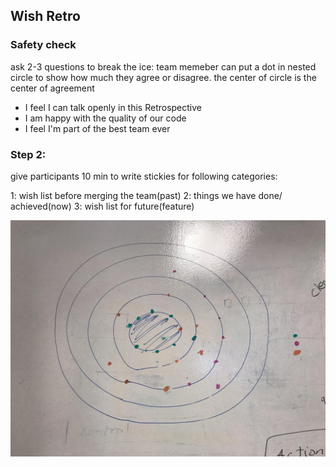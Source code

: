 ## Wish Retro


### Safety check
ask 2-3 questions to break the ice: team memeber can put a dot in nested circle to show how much they agree or disagree.
 the center of circle is the center of agreement

* I feel I can talk openly in this Retrospective
* I am happy with the quality of our code
* I feel I'm part of the best team ever


### Step 2:

give participants 10 min to write stickies for following categories:

1: wish list before merging the team(past)
2: things we have done/ achieved(now)
3: wish list for future(feature) 


![picture alt](../assets/images/nested%20circle.jpg "Title is optional")
